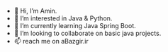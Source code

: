 - 👋 Hi, I’m Amin.
- 👀 I’m interested in Java & Python.
- 🌱 I’m currently learning Java Spring Boot.
- 💞️ I’m looking to collaborate on basic java projects.
- 📫 reach me on aBazgir.ir

<!---
JavaBaz/JavaBaz is a ✨ special ✨ repository because its `README.md` (this file) appears on your GitHub profile.
You can click the Preview link to take a look at your changes.
--->
